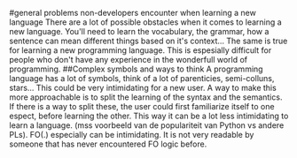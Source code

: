 #general problems non-developers encounter when learning a new language
There are a lot of possible obstacles when it comes to learning a new language. You'll need to learn the vocabulary, the grammar, how a sentence can mean different things based on it's context… The same is true for learning a new programming language. This is espesially difficult for people who don't have any experience in the wonderfull world of programming.
##Complex symbols and ways to think
A programming language has a lot of symbols, think of a lot of parenticies, semi-colluns, stars… This could be very intimidating for a new user. A way to make this more approachable is to split the learning of the syntax and the semantics. If there is a way to split these, the user could first familiarize itself to one espect, before learning the other. This way it can be a lot less intimidating to learn a language. (mss voorbeeld van de populariteit van Python vs andere PLs).
FO(.) especially can be intimidating. It is not very readable by someone that has never encountered FO logic before. 

